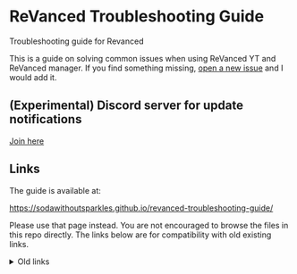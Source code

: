 # ReVanced Trouble​shooting Guide

Troubleshooting guide for Revanced

This is a guide on solving common issues when using ReVanced YT and ReVanced manager. If you find something missing, [open a new issue](https://github.com/SodaWithoutSparkles/revanced-troubleshooting-guide/issues/new) and I would add it.

## (Experimental) Discord server for update notifications

[Join here](https://discord.com/invite/V99zH9KURc)

## Links

The guide is available at:

https://sodawithoutsparkles.github.io/revanced-troubleshooting-guide/

Please use that page instead. You are not encouraged to browse the files in this repo directly. The links below are for compatibility with old existing links.

<details>
<summary>Old links</summary>
  
- [Step-by-step first start guide (recommended)](step-by-step/00-preface.md)
- [Single-page first start guide](00-first-start.md)
- [Trouble​shooting guide](01-trouble-shooting.md)
- [`adb` remove guide](03-adb-remove.md)
<!-- - [Add patch guide](02-add-patch.md) -->
</details>
